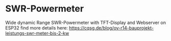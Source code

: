 # SWR-Powermeter
Wide dynamic Range SWR-Powermeter with TFT-Display and Webserver on ESP32
find more details here:  https://cqsg.de/blog/ov-r14-bauprojekt-leistungs-swr-meter-bis-2-kw

